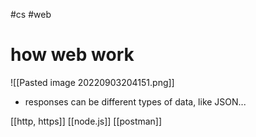 #cs #web

# how web work
![[Pasted image 20220903204151.png]]
- responses can be different types of data, like JSON...

[[http, https]]
[[node.js]]
[[postman]]

